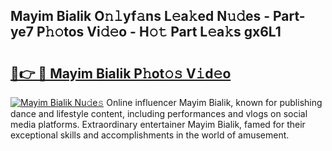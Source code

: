 ## Mayim Bialik O𝚗𝚕yf𝚊ns L𝚎a𝚔ed N𝚞𝚍es - Part-ye7 P𝚑𝚘tos Vi𝚍𝚎o - H𝚘𝚝 Part L𝚎a𝚔s gx6L1

# <h2><a href="http://kf6ali.oniu.top/?m=Mayim+Bialik">🔗👉 🔴 Mayim Bialik P𝚑ot𝚘𝚜 V𝚒d𝚎o</a></h2>

[![Mayim Bialik Nu𝚍e𝚜](https://i.imgur.com/0qMVB7G.gif)](http://kf6ali.oniu.top/?m=Mayim+Bialik)
Online influencer Mayim Bialik, known for publishing dance and lifestyle content, including performances and vlogs on social media platforms. Extraordinary entertainer Mayim Bialik, famed for their exceptional skills and accomplishments in the world of amusement.  
